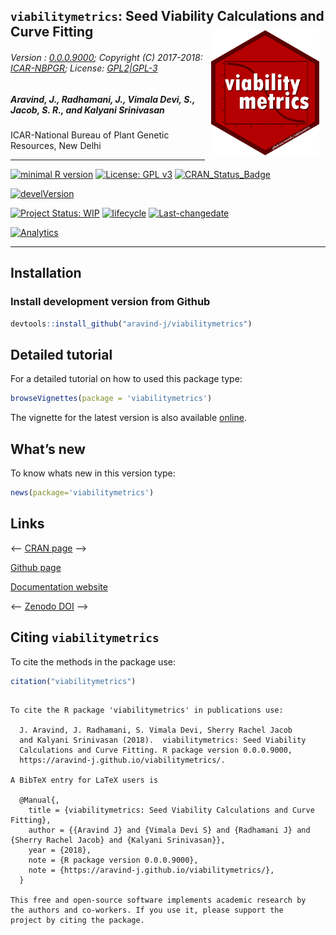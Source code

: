 
## `viabilitymetrics`: Seed Viability Calculations and Curve Fitting <img src="https://raw.githubusercontent.com/aravind-j/viabilitymetrics/master/inst/extdata/viabilitymetrics.png" align="right" alt="logo" width="173" height = "200" style = "padding: 10px; border: none; float: right;">

###### Version : [0.0.0.9000](https://aravind-j.github.io/viabilitymetrics/articles/Introduction.html#version-history); Copyright (C) 2017-2018: [ICAR-NBPGR](http://www.nbpgr.ernet.in/); License: [GPL2|GPL-3](https://www.r-project.org/Licenses/)

##### *Aravind, J., Radhamani, J., Vimala Devi, S., Jacob, S. R., and Kalyani Srinivasan*

ICAR-National Bureau of Plant Genetic Resources, New Delhi

-----

[![minimal R
version](https://img.shields.io/badge/R%3E%3D-3.0.2-6666ff.svg)](https://cran.r-project.org/)
[![License: GPL
v3](https://img.shields.io/badge/License-GPL%20v3-blue.svg)](https://www.gnu.org/licenses/gpl-3.0)
[![CRAN\_Status\_Badge](https://www.r-pkg.org/badges/version-last-release/viabilitymetrics)](https://cran.r-project.org/package=viabilitymetrics)
<!-- [![rstudio mirror downloads](https://cranlogs.r-pkg.org/badges/grand-total/viabilitymetrics?color=green)](https://CRAN.R-project.org/package=viabilitymetrics) -->
<!-- [![packageversion](https://img.shields.io/badge/Package%20version-0.2.3.3-orange.svg)](https://github.com/aravind-j/viabilitymetrics) -->
[![develVersion](https://img.shields.io/badge/devel%20version-0.0.0.9000-orange.svg)](https://github.com/aravind-j/viabilitymetrics)
<!-- [![GitHub Download Count](https://github-basic-badges.herokuapp.com/downloads/aravind-j/viabilitymetrics/total.svg)] -->
[![Project Status:
WIP](http://www.repostatus.org/badges/latest/wip.svg)](http://www.repostatus.org/#wip)
[![lifecycle](https://img.shields.io/badge/lifecycle-maturing-blue.svg)](https://www.tidyverse.org/lifecycle/#maturing)
[![Last-changedate](https://img.shields.io/badge/last%20change-2018--08--15-yellowgreen.svg)](/commits/master)
<!-- [![Rdoc](http://www.rdocumentation.org/badges/version/viabilitymetrics)](http://www.rdocumentation.org/packages/viabilitymetrics) -->
<!-- [![Zenodo DOI](https://zenodo.org/badge/DOI/10.5281/zenodo.841963.svg)](https://doi.org/10.5281/zenodo.841963) -->
[![Analytics](https://pro-pulsar-193905.appspot.com/UA-116693474-1/welcome-page)](https://github.com/aravind-j/google-analytics-beacon)

-----

## Installation

### Install development version from Github

``` r
devtools::install_github("aravind-j/viabilitymetrics")
```

## Detailed tutorial

For a detailed tutorial on how to used this package type:

``` r
browseVignettes(package = 'viabilitymetrics')
```

The vignette for the latest version is also available
[online](https://aravind-j.github.io/viabilitymetrics/articles/Introduction.html).

## What’s new

To know whats new in this version type:

``` r
news(package='viabilitymetrics')
```

## Links

\<– [CRAN page](https://cran.r-project.org/package=viabilitymetrics) –\>

[Github page](https://github.com/aravind-j/viabilitymetrics)

[Documentation website](https://aravind-j.github.io/viabilitymetrics/)

\<– [Zenodo DOI](https://doi.org/10.5281/zenodo.841963) –\>

## Citing `viabilitymetrics`

To cite the methods in the package use:

``` r
citation("viabilitymetrics")
```

``` 

To cite the R package 'viabilitymetrics' in publications use:

  J. Aravind, J. Radhamani, S. Vimala Devi, Sherry Rachel Jacob
  and Kalyani Srinivasan (2018).  viabilitymetrics: Seed Viability
  Calculations and Curve Fitting. R package version 0.0.0.9000,
  https://aravind-j.github.io/viabilitymetrics/.

A BibTeX entry for LaTeX users is

  @Manual{,
    title = {viabilitymetrics: Seed Viability Calculations and Curve Fitting},
    author = {{Aravind J} and {Vimala Devi S} and {Radhamani J} and {Sherry Rachel Jacob} and {Kalyani Srinivasan}},
    year = {2018},
    note = {R package version 0.0.0.9000},
    note = {https://aravind-j.github.io/viabilitymetrics/},
  }

This free and open-source software implements academic research by
the authors and co-workers. If you use it, please support the
project by citing the package.
```
